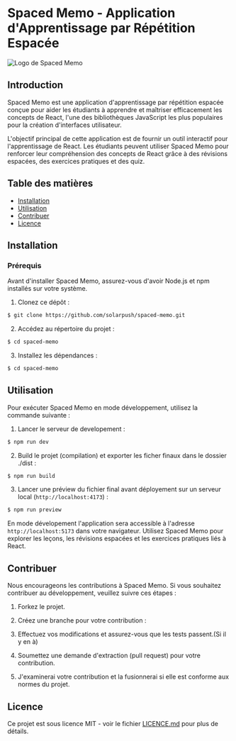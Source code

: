 # Spaced Memo - Application d'Apprentissage par Répétition Espacée

![Logo de Spaced Memo](./assets/spacesdLogo.png)

## Introduction

Spaced Memo est une application d'apprentissage par répétition espacée conçue pour aider les étudiants à apprendre et maîtriser efficacement les concepts de React, l'une des bibliothèques JavaScript les plus populaires pour la création d'interfaces utilisateur.

L'objectif principal de cette application est de fournir un outil interactif pour l'apprentissage de React. Les étudiants peuvent utiliser Spaced Memo pour renforcer leur compréhension des concepts de React grâce à des révisions espacées, des exercices pratiques et des quiz.

## Table des matières

- [Installation](#installation)
- [Utilisation](#utilisation)
- [Contribuer](#contribuer)
- [Licence](#licence)

## Installation

### Prérequis

Avant d'installer Spaced Memo, assurez-vous d'avoir Node.js et npm installés sur votre système.

1. Clonez ce dépôt :

```bash
$ git clone https://github.com/solarpush/spaced-memo.git

```

2. Accédez au répertoire du projet :

```bash
$ cd spaced-memo
```

3. Installez les dépendances :

```bash
$ cd spaced-memo
```

## Utilisation

Pour exécuter Spaced Memo en mode développement, utilisez la commande suivante :

1. Lancer le serveur de developement :

```bash
$ npm run dev
```

2. Build le projet (compilation) et exporter les ficher finaux dans le dossier ./dist :

```bash
$ npm run build
```

3. Lancer une préview du fichier final avant déployement sur un serveur local (`http://localhost:4173`) :

```bash
$ npm run preview
```

En mode dévelopement l'application sera accessible à l'adresse `http://localhost:5173` dans votre navigateur.
Utilisez Spaced Memo pour explorer les leçons, les révisions espacées et les exercices pratiques liés à React.

## Contribuer

Nous encourageons les contributions à Spaced Memo. Si vous souhaitez contribuer au développement, veuillez suivre ces étapes :

1. Forkez le projet.

2. Créez une branche pour votre contribution :

3. Effectuez vos modifications et assurez-vous que les tests passent.(Si il y en à)

4. Soumettez une demande d'extraction (pull request) pour votre contribution.

5. J'examinerai votre contribution et la fusionnerai si elle est conforme aux normes du projet.

## Licence

Ce projet est sous licence MIT - voir le fichier [LICENCE.md](LICENCE.md) pour plus de détails.

